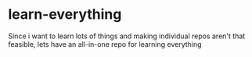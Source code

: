 # learn-everything
Since i want to learn lots of things and making individual repos aren't that feasible, lets have an all-in-one repo for learning everything
